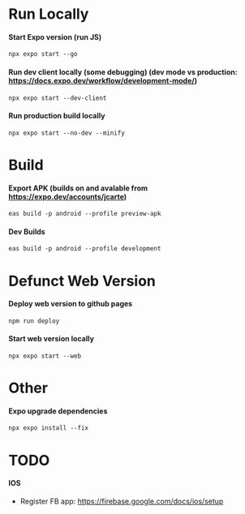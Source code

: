# Run Locally

#### Start Expo version (run JS)
`npx expo start --go`

#### Run dev client locally (some debugging) (dev mode vs production: https://docs.expo.dev/workflow/development-mode/)
`npx expo start --dev-client`

#### Run production build locally
`npx expo start --no-dev --minify`

# Build

#### Export APK (builds on and avalable from https://expo.dev/accounts/jcarte)
`eas build -p android --profile preview-apk`

#### Dev Builds
`eas build -p android --profile development`




# Defunct Web Version

#### Deploy web version to github pages
`npm run deploy`

#### Start web version locally
`npx expo start --web`



# Other

#### Expo upgrade dependencies
`npx expo install --fix`



# TODO
#### IOS
- Register FB app: https://firebase.google.com/docs/ios/setup
